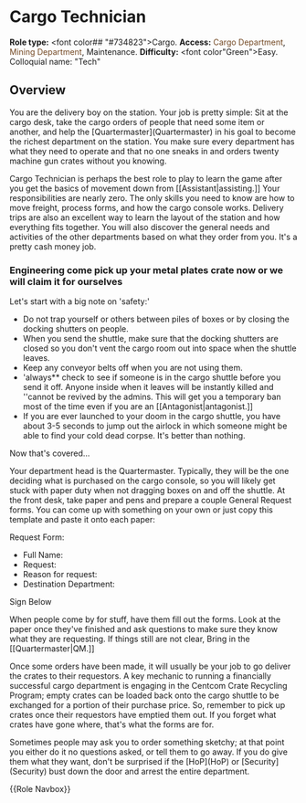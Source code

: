 # Cargo Technician
**Role type:** <font color## "#734823">Cargo</font>. **Access:** <font color="#734823">Cargo Department</font>, <font color="#734823">Mining Department</font>, Maintenance. **Difficulty:** <font color"Green">Easy</font>. Colloquial name: "Tech"


## Overview



You are the delivery boy on the station. Your job is pretty simple: Sit at the cargo desk, take the cargo orders of people that need some item or another, and help the \[Quartermaster](Quartermaster) in his goal to become the richest department on the station. You make sure every department has what they need to operate and that no one sneaks in and orders twenty machine gun crates without you knowing.

Cargo Technician is perhaps the best role to play to learn the game after you get the basics of movement down from [[Assistant|assisting.]] Your responsibilities are nearly zero. The only skills you need to know are how to move freight, process forms, and how the cargo console works. Delivery trips are also an excellent way to learn the layout of the station and how everything fits together. You will also discover the general needs and activities of the other departments based on what they order from you. It's a pretty cash money job.
### Engineering come pick up your metal plates crate now or we will claim it for ourselves

Let's start with a big note on 'safety:'

* Do not trap yourself or others between piles of boxes or by closing the docking shutters on people.
* When you send the shuttle, make sure that the docking shutters are closed so you don't vent the cargo room out into space when the shuttle leaves.
* Keep any conveyor belts off when you are not using them.
* 'always** check to see if someone is in the cargo shuttle before you send it off. Anyone inside when it leaves will be instantly killed and ''cannot be revived by the admins. This will get you a temporary ban most of the time even if you are an [[Antagonist|antagonist.]]
* If you are ever launched to your doom in the cargo shuttle, you have about 3-5 seconds to jump out the airlock in which someone might be able to find your cold dead corpse. It's better than nothing.


Now that's covered...

Your department head is the Quartermaster. Typically, they will be the one deciding what is purchased on the cargo console, so you will likely get stuck with paper duty when not dragging boxes on and off the shuttle. At the front desk, take paper and pens and prepare a couple General Request forms. You can come up with something on your own or just copy this template and paste it onto each paper:

Request Form:

* Full Name:
* Request:
* Reason for request:
* Destination Department:

Sign Below

When people come by for stuff, have them fill out the forms. Look at the paper once they've finished and ask questions to make sure they know what they are requesting. If things still are not clear, Bring in the [[Quartermaster|QM.]]

Once some orders have been made, it will usually be your job to go deliver the crates to their requestors. A key mechanic to running a financially successful cargo department is engaging in the Centcom Crate Recycling Program; empty crates can be loaded back onto the cargo shuttle to be exchanged for a portion of their purchase price. So, remember to pick up crates once their requestors have emptied them out. If you forget what crates have gone where, that's what the forms are for.

Sometimes people may ask you to order something sketchy; at that point you either do it no questions asked, or tell them to go away. If you do give them what they want, don't be surprised if the \[HoP](HoP) or \[Security](Security) bust down the door and arrest the entire department.

{{Role Navbox}}
